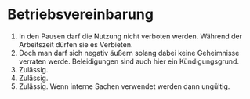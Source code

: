 # Betriebsvereinbarung

1. In den Pausen darf die Nutzung nicht verboten werden. Während der Arbeitszeit dürfen sie es Verbieten.
2. Doch man darf sich negativ äußern solang dabei keine Geheimnisse verraten werde. Beleidigungen sind auch hier ein Kündigungsgrund.
3. Zulässig.
4. Zulässig.
5. Zulässig. Wenn interne Sachen verwendet werden dann ungültig.

